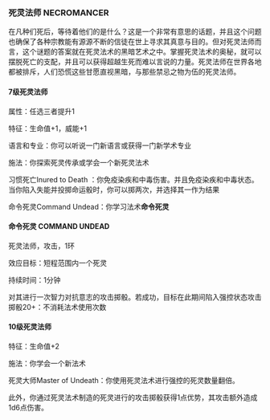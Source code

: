 ### 死灵法师 NECROMANCER

在凡种们死后，等待着他们的是什么？这是一个非常有意思的话题，并且这个问题也确保了各种宗教能有源源不断的信徒在世上寻求其真意与目的。但对死灵法师而言，这个谜题的答案就在死灵法术的黑暗艺术之中。掌握死灵法术的奥秘，就可以摆脱死亡的支配，并且可以获得超越生死而难以言说的力量。死灵法师在世界各地都被排斥，人们恐慌这些甘愿直视黑暗，与那些禁忌之物为伍的死灵法师。

#### 7级死灵法师

属性：任选三者提升1

特征：生命值+1，威能+1

语言和专业：你可以听说一门新语言或获得一门新学术专业

施法：你探索死灵传承或学会一个新死灵法术

习惯死亡Inured to Death
：你免疫染疾和中毒伤害。并且免疫染疾和中毒状态。当你陷入失能并投掷命运骰时，你可以掷两次，并选择其一作为结果

命令死灵Command Undead：你学习法术**命令死灵**

#### 命令死灵 COMMAND UNDEAD

死灵法师，攻击，1环

效应目标：短程范围内一个死灵

持续时间：1分钟

对其进行一次智力对抗意志的攻击掷骰。若成功，目标在此期间陷入强控状态攻击掷骰20+：不消耗法术使用次数

#### 10级死灵法师

特征：生命值+2

施法：你学会一个新法术

死灵大师Master of Undeath：你使用死灵法术进行强控的死灵数量翻倍。

此外，你通过死灵法术制造的死灵进行的攻击掷骰获得1点优势，其攻击额外造成1d6点伤害。
